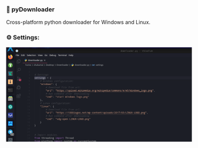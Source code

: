 ### :snake: pyDownloader
Cross-platform python downloader for Windows and Linux.

### :gear: Settings:
<p align="center">
  <img src="images/settings.png"/>
</p>
